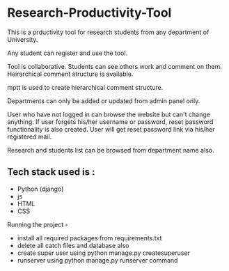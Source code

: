 # Research-Productivity-Tool

This is a prductivity tool for research students from any department of University.

Any student can register and use the tool.

Tool is collaborative. Students can see others work and comment on them.
Heirarchical comment structure is available.

mptt is used to create hierarchical comment structure.

Departments can only be added or updated from admin panel only.

User who have not logged in can browse the website but can't change anything.
If user forgets his/her username or password, reset password functionality is also created.
User will get reset password link via his/her registered mail.

Research and students list can be browsed from department name also.

## Tech stack used is :
 - Python (django)
 - js
 - HTML
 - CSS

 Running the project -
 - install all required packages from requirements.txt
 - delete all catch files and database also 
 - create super user using python manage.py createsuperuser
 - runserver using python manage.py runserver command

